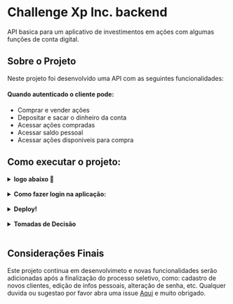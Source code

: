 # Challenge Xp Inc. backend

API basica para um aplicativo de investimentos em ações com algumas funções de conta digital.

## Sobre o Projeto

Neste projeto foi desenvolvido uma API com as seguintes funcionalidades:

#### Quando autenticado o cliente pode:

- Comprar e vender ações
- Depositar e sacar o dinheiro da conta
- Acessar ações compradas
- Acessar saldo pessoal
- Acessar ações disponiveis para compra

## Como executar o projeto:

<details>
  <summary><strong>logo abaixo 🐳</strong></summary><br />

Para instalar e executar localmente a API você deve ter o [Git](https://gist.github.com/derhuerst/1b15ff4652a867391f03) e o [Docker](https://docs.docker.com/install/) instalados e configurados.
Utilizando o terminal, faça o clone do projeto:

```
git clone git@github.com:Hiago-Vitor/desafio-app-de-investimentos-backend.git

cd desafio-app-de-investimentos-backend
```

É necessario renomear o arquivo `.env.example` para `.env`:

- não é necessario alterar as variaveis
- o projeto roda nas portas 3000 para o node e 3306 para o MySQL

Use o Docker para carregar e depois disponibilizar todos os serviços necessários ao funcionamento:

```
npm run docker
```

Instalando as dependencias do projeto, iniciando o banco de dados e rodando a aplicação

```
npm i && npm run create && npm run seed && npm run dev
```

Para restaurar o banco execute:

```
npm run drop && npm run create && npm run seed && npm run dev
```

Para executar os testes:

```
npm run test:mocha
```

</details><br />

<details>
  <summary><strong>Como fazer login na aplicação:</strong></summary><br />
  
  ### Para acessar a aplicação, seja localmente ou pelo deploy a apliação conta com dois usuarios ja cadastrados com as seguintes credenciais:

- ### User: teste
- email: `test@test.com`
- password: `password`
<br>
<br>
- ### User: teste-2
- email: `other@test.com`
- password: `password2`


</details>
<br>
<details>
  <summary><strong>Deploy!</strong></summary><br />

 ### Link base da API:
 - `https://exchange-app-hiago-vitor.herokuapp.com/` 

</details>
<br>
<details>
  <summary><strong>Tomadas de Decisão</strong></summary><br>

### Visando qualidade, segurança e confiabilidade, algumas mudanças foram feitas nos endpoints requeridos pelo desafio, como:

- Criação do endpoin `/login` para autenticação do cliente com as bibliotecas JWT e bcrypt

- Alteração nas requisiçoes que pediam o id do cliente, agora a informação é lida pelo dado contido no token criado no login.

Fiz essas alterações pois antes o usuario poderia comprar ativos, realizar deposistos, saques e consultas de dados de outros clientes.

### Em função do tempo, no caso da documentação no Swagger não estar pronta ate a entrega do desafio preparei duas colections para mapear os endpoits:

É necessario possuir o [Insomnia](https://insomnia.rest/download) ou o [Postman](https://www.postman.com/downloads/) instalados, para utilizar uma das collections.

</details><br />

## Considerações Finais

Este projeto continua em desenvolvimeto e novas funcionalidades serão adicionadas após a finalização do processo seletivo, como: cadastro de novos clientes, edição de infos pessoais, alteração de senha, etc.
Qualquer duvida ou sugestao por favor abra uma issue [Aqui](https://github.com/Hiago-Vitor/desafio-app-de-investimentos-backend/issues) e muito obrigado.
